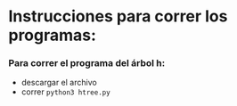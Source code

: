 # Instrucciones para correr los programas:

### Para correr el programa del árbol h:
* descargar el archivo
* correr ```python3 htree.py```

